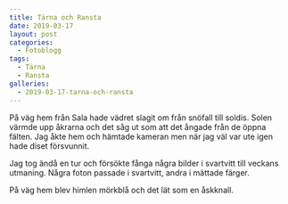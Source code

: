 ```yaml
---
title: Tärna och Ransta
date: 2019-03-17
layout: post
categories:
  - Fotoblogg
tags:
  - Tärna
  - Ransta
galleries:
  - 2019-03-17-tarna-och-ransta
---
```


På väg hem från Sala hade vädret slagit om från snöfall till soldis. Solen värmde upp åkrarna och det såg ut som att det ångade från de öppna fälten. Jag åkte hem och hämtade kameran men när jag väl var ute igen hade diset försvunnit.

Jag tog ändå en tur och försökte fånga några bilder i svartvitt till veckans utmaning. Några foton passade i svartvitt, andra i mättade färger.

På väg hem blev himlen mörkblå och det lät som en åskknall.
